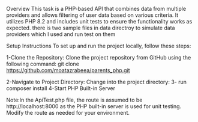 Overview
This task is a PHP-based API that combines data from multiple providers and allows filtering of user data based on various criteria. 
It utilizes PHP 8.2 and includes unit tests to ensure the functionality works as expected.
there is two sample files in data directroy to simulate data providers which I used and run test on them 


Setup Instructions
To set up and run the project locally, follow these steps:

1-Clone the Repository: Clone the project repository from GitHub using the following command:
git clone https://github.com/moatazrabeea/parents_php.git

2-Navigate to Project Directory: Change into the project directory:
3- run composer install 
4-Start PHP Built-in Server

Note:In the ApiTest.php file, the route is assumed to be http://localhost:8000 as the PHP built-in server is used for unit testing. Modify the route as needed for your environment. 

